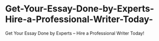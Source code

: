 # Get-Your-Essay-Done-by-Experts-Hire-a-Professional-Writer-Today-
Get Your Essay Done by Experts – Hire a Professional Writer Today!

